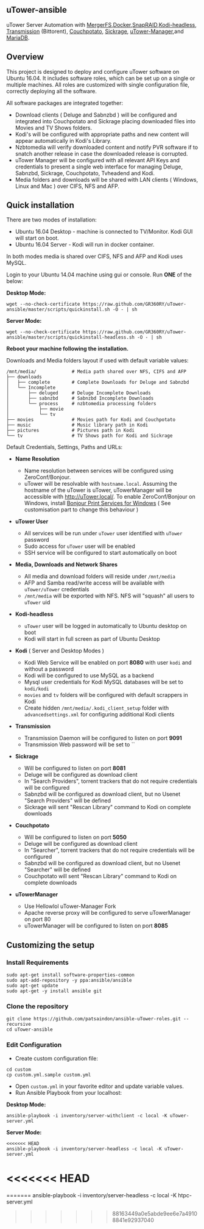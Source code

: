 ## uTower-ansible

uTower Server Automation with [MergerFS](https://github.com/trapexit/mergerfs/),[Docker](https://www.docker.com/),[SnapRAID](http://www.snapraid.it//),[Kodi-headless](https://hub.docker.com/r/linuxserver/kodi-headless/), [Transmission](https://hub.docker.com/r/linuxserver/transmission/) (Bittorent),  [Couchpotato](https://hub.docker.com/r/linuxserver/couchpotato/), [Sickrage](https://hub.docker.com/r/linuxserver/sickrage/), [uTower-Manager](https://hub.docker.com/r/linuxserver/uTowermanager/),and [MariaDB](https://hub.docker.com/r/linuxserver/mariadb/).


## Overview

This project is designed to deploy and configure uTower software on Ubuntu 16.04. It includes software roles, which can be set up on a single or multiple machines. All roles are customized with single configuration file, correctly deploying all the software.

All software packages are integrated together: 

* Download clients ( Deluge and Sabnzbd ) will be configured and integrated into Couchpotato and Sickrage placing downloaded files into Movies and TV Shows folders. 
* Kodi's will be configured with appropriate paths and new content will appear automatically in Kodi's Library. 
* Nzbtomedia will verify downloaded content and notify PVR software if to snatch another release in case the downloaded release is corrupted.
* uTower Manager will be configured with all relevant API Keys and credentials to present a single web interface for managing Deluge, Sabnzbd, Sickrage, Couchpotato, Tvheadend and Kodi. 
* Media folders and downloads will be shared with LAN clients ( Windows, Linux and Mac ) over CIFS, NFS and AFP.

## Quick installation

There are two modes of installation:

* Ubuntu 16.04 Desktop - machine is connected to TV/Monitor. Kodi GUI will start on boot.
* Ubuntu 16.04 Server - Kodi will run in docker container. 


In both modes media is shared over CIFS, NFS and AFP and Kodi uses MySQL.

Login to your Ubuntu 14.04 machine using gui or console. Run __ONE__ of the below:


__Desktop Mode:__

```
wget --no-check-certificate https://raw.github.com/GR360RY/uTower-ansible/master/scripts/quickinstall.sh -O - | sh
```

__Server Mode:__

```
wget --no-check-certificate https://raw.github.com/GR360RY/uTower-ansible/master/scripts/quickinstall-headless.sh -O - | sh
```


__Reboot your machine following the installation.__

Downloads and Media folders layout if used with default variable values:

```
/mnt/media/             # Media path shared over NFS, CIFS and AFP
├── downloads               
│   ├── complete        # Complete Downloads for Deluge and Sabnzbd
│   └── Incomplete
│       ├── deluged     # Deluge Incomplete Downloads
│       ├── sabnzbd     # Sabnzbd Incomplete Downloads
│       └── process     # nzbtomedia processing folders
│           ├── movie
│           └── tv
├── movies              # Movies path for Kodi and Couchpotato
├── music               # Music library path in Kodi
├── pictures            # Pictures path in Kodi
└── tv                  # TV Shows path for Kodi and Sickrage
```

Default Credentials, Settings, Paths and URLs:

* __Name Resolution__

    - Name resolution between services will be configured using ZeroConf/Bonjour.
    - uTower will be resolvable with `hostname.local`. Assuming the hostname of the uTower is uTower, 
      uTowerManager will be accessible with http://uTower.local/. To enable ZeroConf/Bonjour on Windows,
      install [Bonjour Print Services for Windows](https://support.apple.com/kb/DL999?viewlocale=en_US&locale=en_US)
      ( See customisation part to change this behaviour )
    

* __uTower User__
    
    - All services will be run under `uTower` user identified with `uTower` password
    - Sudo access for `uTower` user will be enabled
    - SSH service will be configured to start automatically on boot

* __Media, Downloads and Network Shares__
    
    - All media and download folders will reside under `/mnt/media`
    - AFP and Samba read/write access will be available with `uTower/uTower` credentials
    - `/mnt/media` will be exported with NFS. NFS will "squash" all users to `uTower` uid


* __Kodi-headless__

    - `uTower` user will be logged in automatically to Ubuntu desktop on boot
    - Kodi will start in full screen as part of Ubuntu Desktop

* __Kodi__ ( Server and Desktop Modes )
    
    - Kodi Web Service will be enabled on port __8080__ with user `kodi` and without a password
    - Kodi will be configured to use MySQL as a backend
    - Mysql user credentials for Kodi MySQL databases will be set to `kodi/kodi`
    - `movies` and `tv` folders will be configured with default scrappers in Kodi
    - Create hidden `/mnt/media/.kodi_client_setup` folder with `advancedsettings.xml` for configuring additional Kodi clients

* __Transmission__

    - Transmission Daemon will be configured to listen on port __9091__
    - Transmission Web password will be set to ``

* __Sickrage__

    - Will be configured to listen on port __8081__
    - Deluge will be configured as download client
    - In "Search Providers", torrent trackers that do not require credentials will be configured
    - Sabnzbd will be configured as download client, but no Usenet "Search Providers" will be defined
    - Sickrage will sent "Rescan Library" command to Kodi on complete downloads

* __Couchpotato__

    - Will be configured to listen on port __5050__
    - Deluge will be configured as download client
    - In "Searcher", torrent trackers that do not require credentials will be configured
    - Sabnzbd will be configured as download client, but no Usenet "Searcher" will be defined
    - Couchpotato will sent "Rescan Library" command to Kodi on complete downloads

* __uTowerManager__

    - Use Hellowlol uTower-Manager Fork
    - Apache reverse proxy will be configured to serve uTowerManager on port 80
    - uTowerManager will be configured to listen on port __8085__


## Customizing the setup

### Install Requirements

```    
sudo apt-get install software-properties-common
sudo apt-add-repository -y ppa:ansible/ansible
sudo apt-get update
sudo apt-get -y install ansible git
```

### Clone the repository

```
git clone https://github.com/patsaindon/ansible-uTower-roles.git --recursive
cd uTower-ansible
```

### Edit Configuration

* Create custom configuration file:

```
cd custom
cp custom.yml.sample custom.yml
```

* Open `custom.yml` in your favorite editor and update variable values.
* Run Ansible Playbook from your localhost:

__Desktop Mode:__

```
ansible-playbook -i inventory/server-withclient -c local -K uTower-server.yml
```

__Server Mode:__

```
<<<<<<< HEAD
ansible-playbook -i inventory/server-headless -c local -K uTower-server.yml
```
<<<<<<< HEAD
=======


=======
ansible-playbook -i inventory/server-headless -c local -K htpc-server.yml
>>>>>>> 88163449a0e5abde9ee6e7a49108841e92937040

